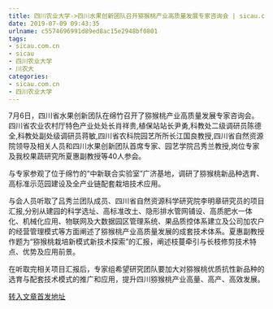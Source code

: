 ```yaml
---
title: 四川农业大学->四川水果创新团队召开猕猴桃产业高质量发展专家咨询会 | sicau.com.cn
date: 2019-07-09 09:43:35
urlname: c5574696991d89ed8ac15e2948bf0801
tags: 
- sicau.com.cn
- sicau
- 四川农业大学
- 川农大
categories:
- sicau.com.cn
- 四川农业大学
---
```



7月6日，四川省水果创新团队在绵竹召开了猕猴桃产业高质量发展专家咨询会。四川省农业农村厅特色产业处处长肖祥贵,植保站站长尹勇,科教处二级调研员陈德全,科教处副处级调研员蒋敏,四川省农科院园艺所所长江国良教授,四川省自然资源院领导及相关人员和四川水果创新团队首席专家、园艺学院吕秀兰教授,岗位专家及我校果蔬研究所夏惠副教授等40人参会。

与专家参观了位于绵竹的“中新联合实验室”广济基地，调研了猕猴桃新品种选育、高标准示范园建设及全产业链配套栽培技术应用。

与会人员听取了吕秀兰团队成员、四川省自然资源科学研究院李明章研究员的项目汇报,分别从建园的科学选址、高标准改土、隐形排水管网铺设、高质肥水一体化、机械化应用、物联网及大数据园区管理系统、果品质控体系建立及公司加农户的经营管理模式等方面阐述了猕猴桃产业高质量发展的成套技术体系。夏惠副教授作题为“猕猴桃栽培新模式新技术探索”的汇报，阐述枝蔓牵引与长枝修剪技术特点、优势及应用前景。

在听取完相关项目汇报后，专家组希望研究团队要加大对猕猴桃优质抗性新品种的选育与配套技术模式的推广和应用，提升四川猕猴桃产业高量、高产、高效发展。





[转入文章首发地址](https://news.sicau.edu.cn/info/1078/52501.htm)